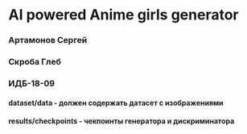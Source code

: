 # AI powered Anime girls generator
### Артамонов Сергей
### Скроба Глеб
### ИДБ-18-09
#### dataset/data - должен содержать датасет с изображениями
#### results/checkpoints - чекпоинты генератора и дискриминатора
